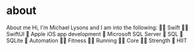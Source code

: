 # about
About me
Hi, I'm Michael Lysons and I am into the following:
👨‍💻 Swift
👨‍💻 SwiftUI
📱 Apple iOS app development
💾 Microsoft SQL Server
🔢 SQL
🔢 SQLite
🤖 Automation
🏃‍♂️ Fitness
🏃‍♂️ Running
🏋️‍♂️ Core
🏋️‍♂️ Strength
💓 HIIT
